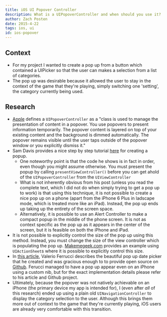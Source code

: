 ```yaml
---
title: iOS UI Popover Controller
description: What is a UIPopoverController and when should you use it?
author: Zach Posten
date: 2015-4-22
tags: ios, ui
id: ios-popover
---
```


## Context

- For my project I wanted to create a pop up from a button which contained a UIPicker so that the user can makes a selection from a list of categories.
- The pop up was desirable because it allowed the user to stay in the context of the game that they're playing, simply switching one 'setting', the category currently being used.

## Research

- [Apple](https://developer.apple.com/library/ios/documentation/UIKit/Reference/UIPopoverController_class/index.html) defines a `UIPopoverController` as a "class is used to manage the presentation of content in a popover. You use popovers to present information temporarily. The popover content is layered on top of your existing content and the background is dimmed automatically. The popover remains visible until the user taps outside of the popover window or you explicitly dismiss it."
- Sam Davis provides a nice step by step tutorial [here](https://www.shinobicontrols.com/blog/posts/2014/08/26/ios8-day-by-day-day-21-alerts-and-popovers) for creating a popup.
  - One noteworthy point is that the code he shows is in fact in order, even though you might assume otherwise. You must present the popup by calling `presentViewController()` before you can get ahold of the `UIPopoverController` from the `UIViewController`
  - What is not inherently obvious from his post (unless you read the complete text, which I did not do when simply trying to get a pop up to work) is that using this technique, it is not possible to create a nice pop up on a phone (apart from the iPhone 6 Plus in ladscape mode, which is treated more like an iPad). Instead, the pop up ends up taking up the entirety of the screen space.
  - Alternatively, it is possible to use an Alert Controller to make a compact popup in the middle of the phone screen. It is not as context specific as the pop up as it appears in the center of the screen, but it is feasible on both the iPhone and iPad.
- It is not possible to explicitly control the size of the pop up using this method. Instead, you must change the size of the view controller which is populating the pop up. [Makemegeek.com](http://www.makemegeek.com/uipopovercontroller-example-ios/) provides an example using `UIActionSheet`s where it is possible to explicitly control this size.
- In [this article](http://coding.tabasoft.it/ios/a-simple-ios8-popdatepicker/), Valerio Ferrucci describes the beautiful pop up date picker that he created and was gracious enough to to provide open source on [Github](https://github.com/valfer/PopDatePickerApp). Ferucci managed to have a pop up appear even on an iPhone using a custom nib, but for the exact implementation details please refer to his article and Github project.
- Ultimately, because the popover was not natively achievable on an iPhone (the primary device my app is intended for), I (even after _all_ of this research) ended up using a plain old `UINavigationController` to display the category selection to the user. Although this brings them more out of context to the game that they're currently playing, iOS users are already very comfortable with this transition.
